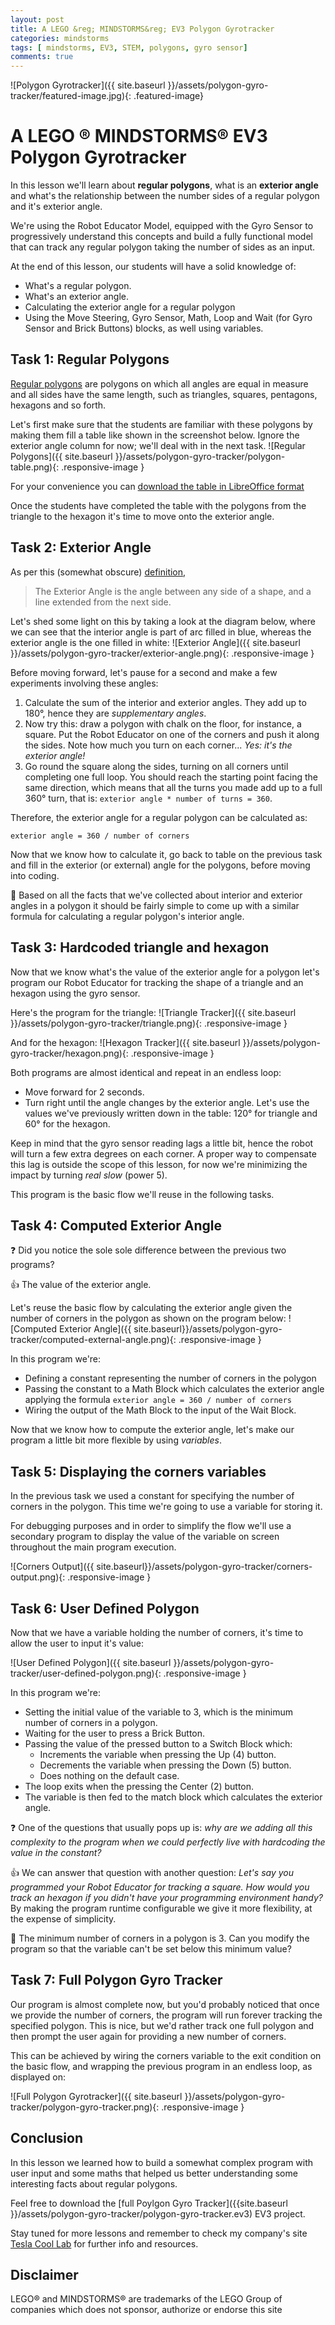 ```yaml
---
layout: post
title: A LEGO &reg; MINDSTORMS&reg; EV3 Polygon Gyrotracker
categories: mindstorms
tags: [ mindstorms, EV3, STEM, polygons, gyro sensor]
comments: true
---
```

![Polygon Gyrotracker]({{ site.baseurl }}/assets/polygon-gyro-tracker/featured-image.jpg){: .featured-image}

# A LEGO &reg; MINDSTORMS&reg; EV3 Polygon Gyrotracker
In this lesson we'll learn about __regular polygons__, what is an __exterior angle__ and what's the relationship between the number sides of a regular polygon and it's exterior angle.

We're using the Robot Educator Model, equipped with the Gyro Sensor to progressively understand this concepts and build a fully functional model that can track any regular polygon taking the number of sides as an input.

At the end of this lesson, our students will have a solid knowledge of:
* What's a regular polygon.
* What's an exterior angle.
* Calculating the exterior angle for a regular polygon
* Using the Move Steering, Gyro Sensor, Math, Loop and Wait (for Gyro Sensor and Brick Buttons) blocks, as well using variables.


## Task 1: Regular Polygons
[Regular polygons](https://en.wikipedia.org/wiki/Regular_polygon) are polygons on which all angles are equal in measure and all sides have the same length, such as triangles, squares, pentagons, hexagons and so forth.

Let's first make sure that the students are familiar with these polygons by making them fill a table like shown in the screenshot below. Ignore the exterior angle column for now; we'll deal with in the next task.
![Regular Polygons]({{ site.baseurl }}/assets/polygon-gyro-tracker/polygon-table.png){: .responsive-image }

For your convenience you can [download the table in LibreOffice format](/assets/polygon-gyro-tracker/polygons-table.odt)

Once the students have completed the table with the polygons from the triangle to the hexagon it's time to move onto the exterior angle.

## Task 2: Exterior Angle
As per this (somewhat obscure) [definition](https://www.mathsisfun.com/geometry/exterior-angles.html),
>The Exterior Angle is the angle between any side of a shape, and a line extended from the next side.

Let's shed some light on this by taking a look at the diagram below, where we can see that the interior angle is part of arc filled in blue, whereas the exterior angle is the one filled in white:
![Exterior Angle]({{ site.baseurl }}/assets/polygon-gyro-tracker/exterior-angle.png){: .responsive-image }

Before moving forward, let's pause for a second and make a few experiments involving these angles:
1. Calculate the sum of the interior and exterior angles. They add up to 180&deg;, hence they are _supplementary angles_.
2. Now try this: draw a polygon with chalk on the floor, for instance, a square. Put the Robot Educator on one of the corners and push it along the sides. Note how much you turn on each corner... _Yes: it's the exterior angle!_
3. Go round the square along the sides, turning on all corners until completing one full loop. You should reach the starting point facing the same direction, which means that all the turns you made add up to a full 360&deg; turn, that is: `exterior angle * number of turns = 360`.

Therefore, the exterior angle for a regular polygon can be calculated as:
```
exterior angle = 360 / number of corners
```

Now that we know how to calculate it, go back to table on the previous task and fill in the exterior (or external) angle for the polygons, before moving into coding.

:notebook: Based on all the facts that we've collected about interior and exterior angles in a polygon it should be fairly simple to come up with a similar formula for calculating a regular polygon's interior angle.

## Task 3: Hardcoded triangle and hexagon

Now that we know what's the value of the exterior angle for a polygon let's program our Robot Educator for tracking the shape of a triangle and an hexagon using the gyro sensor.

Here's the program for the triangle:
![Triangle Tracker]({{ site.baseurl }}/assets/polygon-gyro-tracker/triangle.png){: .responsive-image }

And for the hexagon:
![Hexagon Tracker]({{ site.baseurl }}/assets/polygon-gyro-tracker/hexagon.png){: .responsive-image }

Both programs are almost identical and repeat in an endless loop:
* Move forward for 2 seconds.
* Turn right until the angle changes by the exterior angle. Let's use the values we've previously written down in the table: 120&deg; for triangle and 60&deg; for the hexagon.

Keep in mind that the gyro sensor reading lags a little bit, hence the robot will turn a few extra degrees on each corner. A proper way to compensate this lag is outside the scope of this lesson, for now we're minimizing the impact by turning _real slow_ (power 5).

This program is the basic flow we'll reuse in the following tasks.

## Task 4: Computed Exterior Angle
:question: Did you notice the sole sole difference between the previous two programs?

:+1: The value of the exterior angle.

Let's reuse the basic flow by calculating the exterior angle given the number of corners in the polygon as shown on the program below:
![Computed Exterior Angle]({{ site.baseurl}}/assets/polygon-gyro-tracker/computed-external-angle.png){: .responsive-image }

In this program we're:
* Defining a constant representing the number of corners in the polygon
* Passing the constant to a Math Block which calculates the exterior angle applying the formula `exterior angle = 360 / number of corners`
* Wiring the output of the Math Block to the input of the Wait Block.

Now that we know how to compute the exterior angle, let's make our program a little bit more flexible by using _variables_.

## Task 5: Displaying the corners variables

In the previous task we used a constant for specifying the number of corners in the polygon. This time we're going to use a variable for storing it.

For debugging purposes and in order to simplify the flow we'll use a secondary program to display the value of the variable on screen throughout the main program execution.

![Corners Output]({{ site.baseurl}}/assets/polygon-gyro-tracker/corners-output.png){: .responsive-image }

## Task 6: User Defined Polygon

Now that we have a variable holding the number of corners, it's time to allow the user to input it's value:

![User Defined Polygon]({{ site.baseurl }}/assets/polygon-gyro-tracker/user-defined-polygon.png){: .responsive-image }

In this program we're:
* Setting the initial value of the variable to 3, which is the minimum number of corners in a polygon.
* Waiting for the user to press a Brick Button.
* Passing the value of the pressed button to a Switch Block which:
  * Increments the variable when pressing the Up (4) button.
  * Decrements the variable when pressing the Down (5) button.
  * Does nothing on the default case.
* The loop exits when the pressing the Center (2) button.
* The variable is then fed to the match block which calculates the exterior angle.

:question: One of the questions that usually pops up is: _why are we adding all this complexity to the program when we could perfectly live with hardcoding the value in the constant?_

:+1: We can answer that question with another question: _Let's say you programmed your Robot Educator for tracking a square. How would you track an hexagon if you didn't have your programming environment handy?_ By making the program runtime configurable we give it more flexibility, at the expense of simplicity.

:notebook: The minimum number of corners in a polygon is 3. Can you modify the program so that the variable can't be set below this minimum value?

## Task 7: Full Polygon Gyro Tracker

Our program is almost complete now, but you'd probably noticed that once we provide the number of corners, the program will run forever tracking the specified polygon. This is nice, but we'd rather track one full polygon and then prompt the user again for providing a new number of corners.

This can be achieved by wiring the corners variable to the exit condition on the basic flow, and wrapping the previous program in an endless loop, as displayed on:

![Full Polygon Gyrotracker]({{ site.baseurl }}/assets/polygon-gyro-tracker/polygon-gyro-tracker.png){: .responsive-image }

## Conclusion

In this lesson we learned how to build a somewhat complex program with user input and some maths that helped us better understanding some interesting facts about regular polygons.

Feel free to download the [full Poylgon Gyro Tracker]({{site.baseurl }}/assets/polygon-gyro-tracker/polygon-gyro-tracker.ev3) EV3 project.

Stay tuned for more lessons and remember to check my company's site [Tesla Cool Lab](http://teslacoollab.com) for further info and resources.

## Disclaimer

LEGO&reg; and MINDSTORMS&reg; are trademarks of the LEGO Group of companies which does not sponsor, authorize or endorse this site

